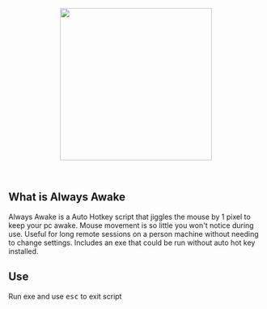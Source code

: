 <p align="center">
	<img src="https://upload.wikimedia.org/wikipedia/commons/8/8b/Eo_circle_green_white_checkmark.svg" width="300">
</p>

<br />

## What is Always Awake

Always Awake is a Auto Hotkey script that jiggles the mouse by 1 pixel to keep your pc awake. Mouse movement is so little you won't notice during use. Useful for long remote sessions on a person machine without needing to change settings. Includes an exe that could be run without auto hot key installed. 

## Use
Run exe and use <kbd>esc</kbd> to exit script


